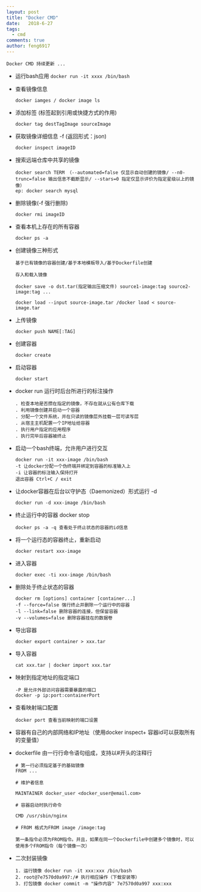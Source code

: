 ```yaml
---
layout: post
title: "Docker CMD"
date:   2018-6-27
tags: 
  - cmd
comments: true
author: feng6917
---
```


`Docker CMD 持续更新 ...`

<!-- more -->

- 运行bash应用
    `docker run -it xxxx /bin/bash`

- 查看镜像信息

  `docker iamges / docker image ls`

- 添加标签 (标签起到引用或快捷方式的作用)

  `docker tag destTagImage sourceImage`

- 获取镜像详细信息 -f (返回形式：json)

  `docker inspect imageID`

- 搜索远端仓库中共享的镜像

  ```
  docker search TERM （--automated=false 仅显示自动创建的镜像/ --n0-trunc=false 输出信息不截断显示/ --stars=0 指定仅显示评价为指定星级以上的镜像）
  ep: docker search mysql
  ```

- 删除镜像(-f 强行删除)

  `docker rmi imageID`

- 查看本机上存在的所有容器

  `docker ps -a`

- 创建镜像三种形式

  ```
  基于已有镜像的容器创建/基于本地模板导入/基于Dockerfile创建

  存入和载入镜像

  docker save -o dst.tar(指定输出压缩文件) source1-image:tag source2-image:tag ...

  docker load --input source-image.tar /docker load < source-image.tar
  ```

- 上传镜像

  `docker push NAME[:TAG]`

- 创建容器

  `docker create`

- 启动容器

  `docker start`

- docker run 运行时后台所进行的标注操作

  ```
  . 检查本地是否攒在指定的镜像，不存在就从公有仓库下载
  . 利用镜像创建并启动一个容器
  . 分配一个文件系统，并在只读的镜像层外挂载一层可读写层
  . 从宿主主机配置一个IP地址给容器
  . 执行用户指定的应用程序
  . 执行完毕后容器被终止
  ```

- 启动一个bash终端，允许用户进行交互

  ```
  docker run -it xxx-image /bin/bash
  -t 让docker分配一个伪终端并绑定到容器的标准输入上
  -i 让容器的标注输入保持打开
  退出容器 Ctrl+C / exit
  ```

- 让docker容器在后台以守护态（Daemonized）形式运行 -d

  `docker run -d xxx-image /bin/bash`

- 终止运行中的容器 docker stop

  `docker ps -a -q 查看处于终止状态的容器的id信息`

- 将一个运行态的容器终止，重新启动

  `docker restart xxx-image`

- 进入容器

  `docker exec -ti xxx-image /bin/bash`

- 删除处于终止状态的容器

  ```
  docker rm [options] container [container...]
  -f --force=false 强行终止并删除一个运行中的容器
  -l --link=false 删除容器的连接，但保留容器
  -v --volumes=false 删除容器挂在的数据卷
  ```

- 导出容器

  `docker export container > xxx.tar`

- 导入容器

  `cat xxx.tar | docker import xxx.tar`

- 映射到指定地址的指定端口

  ```
  -P 是允许外部访问容器需要暴露的端口
  docker -p ip:port:containerPort
  ```

- 查看映射端口配置

  `docker port 查看当前映射的端口设置`

- 容器有自己的内部网络和IP地址（使用docker inspect+ 容器id可以获取所有的变量值）

- dockerfile 由一行行命令语句组成，支持以#开头的注释行

  ```
  # 第一行必须指定基于的基础镜像
  FROM ...

  # 维护者信息

  MAINTAINER docker_user <docker_user@email.com>

  # 容器启动时执行命令

  CMD /usr/sbin/nginx

  # FROM 格式为FROM image /image:tag

  第一条指令必须为FROM指令。并且，如果在同一个Dockerfile中创建多个镜像时，可以使用多个FROM指令（每个镜像一次）

  ```

- 二次封装镜像

  ```
  1. 运行镜像 docker run -it xxx:xxx /bin/bash
  2. root@7e7570d0a997:/# 执行相应操作（下载安装等）
  3. 打包镜像 docker commit -m "操作内容" 7e7570d0a997 xxx:xxx
  ```
